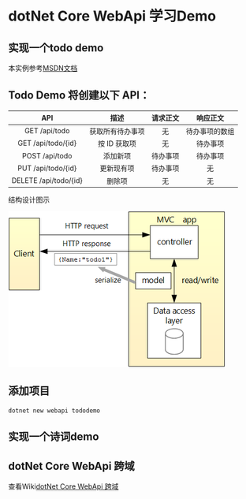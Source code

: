 # dotNet Core WebApi 学习Demo

## 实现一个todo demo
本实例参考[MSDN文档](https://docs.microsoft.com/zh-cn/aspnet/core/tutorials/first-web-api)


## Todo Demo 将创建以下 API：

|     API             |        描述    |   请求正文  |    响应正文    |
|     :----:          |      :----:    |   :----:   |    :----:     |  
| GET /api/todo       | 获取所有待办事项 |   无       | 待办事项的数组 |
|GET /api/todo/{id}   | 按 ID 获取项    |      无    |   待办事项     |
| POST /api/todo      |    添加新项     |  待办事项   |    待办事项    |
| PUT /api/todo/{id}  |   更新现有项    | 待办事项    |       无       |
|DELETE /api/todo/{id}|    删除项       |   无       |       无       |

结构设计图示

![todo](./img/mvc-view.png)

## 添加项目
```shell
dotnet new webapi tododemo

```

## 实现一个诗词demo

## dotNet Core WebApi 跨域
查看Wiki[dotNet Core WebApi 跨域](https://github.com/raphaelli/dotnet-core-study/wiki/dotNet-Core-WebApi-Cors-跨域) 